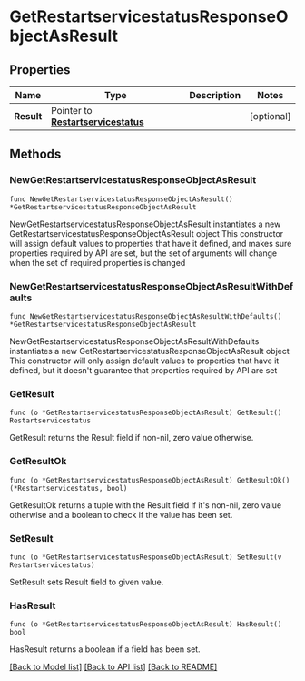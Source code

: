 # GetRestartservicestatusResponseObjectAsResult

## Properties

Name | Type | Description | Notes
------------ | ------------- | ------------- | -------------
**Result** | Pointer to [**Restartservicestatus**](Restartservicestatus.md) |  | [optional] 

## Methods

### NewGetRestartservicestatusResponseObjectAsResult

`func NewGetRestartservicestatusResponseObjectAsResult() *GetRestartservicestatusResponseObjectAsResult`

NewGetRestartservicestatusResponseObjectAsResult instantiates a new GetRestartservicestatusResponseObjectAsResult object
This constructor will assign default values to properties that have it defined,
and makes sure properties required by API are set, but the set of arguments
will change when the set of required properties is changed

### NewGetRestartservicestatusResponseObjectAsResultWithDefaults

`func NewGetRestartservicestatusResponseObjectAsResultWithDefaults() *GetRestartservicestatusResponseObjectAsResult`

NewGetRestartservicestatusResponseObjectAsResultWithDefaults instantiates a new GetRestartservicestatusResponseObjectAsResult object
This constructor will only assign default values to properties that have it defined,
but it doesn't guarantee that properties required by API are set

### GetResult

`func (o *GetRestartservicestatusResponseObjectAsResult) GetResult() Restartservicestatus`

GetResult returns the Result field if non-nil, zero value otherwise.

### GetResultOk

`func (o *GetRestartservicestatusResponseObjectAsResult) GetResultOk() (*Restartservicestatus, bool)`

GetResultOk returns a tuple with the Result field if it's non-nil, zero value otherwise
and a boolean to check if the value has been set.

### SetResult

`func (o *GetRestartservicestatusResponseObjectAsResult) SetResult(v Restartservicestatus)`

SetResult sets Result field to given value.

### HasResult

`func (o *GetRestartservicestatusResponseObjectAsResult) HasResult() bool`

HasResult returns a boolean if a field has been set.


[[Back to Model list]](../README.md#documentation-for-models) [[Back to API list]](../README.md#documentation-for-api-endpoints) [[Back to README]](../README.md)


